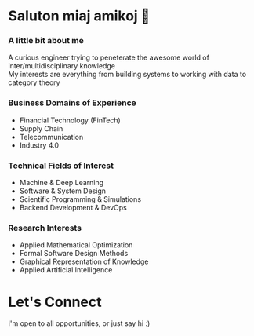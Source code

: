 # Saluton miaj amikoj 👋

### A little bit about me
A curious engineer trying to peneterate the awesome world of inter/multidisciplinary knowledge <br/>
My interests are everything from building systems to working with data to category theory 

### Business Domains of Experience
- Financial Technology (FinTech)
- Supply Chain 
- Telecommunication 
- Industry 4.0

### Technical Fields of Interest
- Machine & Deep Learning
- Software & System Design
- Scientific Programming & Simulations
- Backend Development & DevOps

### Research Interests
- Applied Mathematical Optimization
- Formal Software Design Methods
- Graphical Representation of Knowledge
- Applied Artificial Intelligence  

# Let's Connect
I'm open to all opportunities, or just say hi :)
